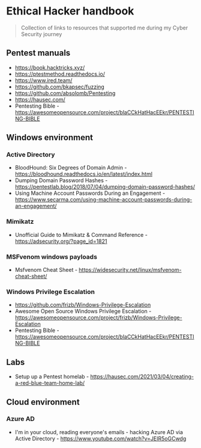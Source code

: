 # Ethical Hacker handbook
> Collection of links to resources that supported me during my Cyber Security journey

## Pentest manuals
- https://book.hacktricks.xyz/
- https://ptestmethod.readthedocs.io/
- https://www.ired.team/
- https://github.com/bkapsec/fuzzing
- https://github.com/absolomb/Pentesting
- https://hausec.com/
- Pentesting Bible - https://awesomeopensource.com/project/blaCCkHatHacEEkr/PENTESTING-BIBLE

## Windows environment
### Active Directory
- BloodHound: Six Degrees of Domain Admin -  https://bloodhound.readthedocs.io/en/latest/index.html
- Dumping Domain Password Hashes - https://pentestlab.blog/2018/07/04/dumping-domain-password-hashes/
- Using Machine Account Passwords During an Engagement - https://www.secarma.com/using-machine-account-passwords-during-an-engagement/
### Mimikatz
- Unofficial Guide to Mimikatz & Command Reference - https://adsecurity.org/?page_id=1821

### MSFvenom windows payloads
- Msfvenom Cheat Sheet - https://widesecurity.net/linux/msfvenom-cheat-sheet/
### Windows Privilege Escalation
- https://github.com/frizb/Windows-Privilege-Escalation
- Awesome Open Source Windows Privilege Escalation - https://awesomeopensource.com/project/frizb/Windows-Privilege-Escalation
- Pentesting Bible - https://awesomeopensource.com/project/blaCCkHatHacEEkr/PENTESTING-BIBLE

## Labs
- Setup up a Pentest homelab - https://hausec.com/2021/03/04/creating-a-red-blue-team-home-lab/

## Cloud environment
### Azure AD
- I'm in your cloud, reading everyone's emails - hacking Azure AD via Active Directory - https://www.youtube.com/watch?v=JEIR5oGCwdg

